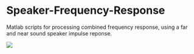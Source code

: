 # Speaker-Frequency-Response
Matlab scripts for processing combined frequency response, using a far and near sound speaker impulse reponse.

<img src = 'https://raw.githubusercontent.com/gomeslucasm/Speaker-Frequency-Response/master/image1.png?token=AKQ7UFIGS4HUIU24WPRC4727SNL32' />








